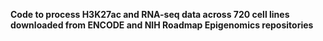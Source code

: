 **Code to process H3K27ac and RNA-seq data across 720 cell lines downloaded from ENCODE and NIH Roadmap Epigenomics repositories**
